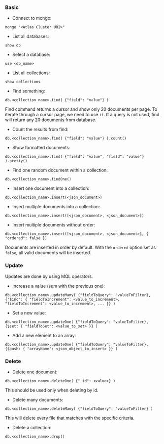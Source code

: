 ### Basic

- Connect to mongo:
```
mongo "<Atlas Cluster URI>"
```

- List all databases:
```
show db
```

- Select a database:
```
use <db_name>
```

- List all collections:
```
show collections
```

- Find something:
```
db.<collection_name>.find( {"field": "value"} )
```
Find command returns a cursor and show only 20 documents per page. To iterate through a cursor page, we need to use `it`.
If a query is not used, find will return any 20 documents from database.


- Count the results from find:
```
db.<collection_name>.find( {"field": "value"} ).count()
```

- Show formatted documents:
```
db.<collection_name>.find( {"field": "value", "field": "value"} ).pretty()
```

- Find one random document within a collection:
```
db.<collection_name>.findOne()
```

- Insert one document into a collection:
```
db.<collection_name>.insert(<json_document>)
```

- Insert multiple documents into a collection:
```
db.<collection_name>.insert([<json_document>, <json_document>])
```

- Insert multiple documents without order:
```
db.<collection_name>.insert([<json_document>, <json_document>], { "ordered": false })
```
Documents are inserted in order by default. 
With the `ordered` option set as `false`, all valid documents will be inserted.


### Update
Updates are done by using MQL operators.

- Increase a value (sum with the previous one):
```
db.<collection_name>.updateMany( {"fieldToQuery": "valueToFilter}, {"$inc": { "fieldToIncrement": <value_to_increment>, "fieldToIncrement": <value_to_increment>, ... }} )
```

- Set a new value:
```
db.<collection_name>.updateOne( {"fieldToQuery": "valueToFilter}, {$set: { "fieldToSet": <value_to_set> }} )
```

- Add a new element to an array:
```
db.<collection_name>.updateOne( {"fieldToQuery": "valueToFilter}, {$push: { "arrayName": <json_object_to_insert> }} )
```

### Delete

- Delete one document:
```
db.<collection_name>.deleteOne( {"_id": <value>} )
```
This should be used only when deleting by id.


- Delete many documents:
```
db.<collection_name>.deleteMany( {"fieldToQuery": "valueToFilter} )
```
This will delete every file that matches with the specific criteria.


- Delete a collection:
```
db.<collection_name>.drop()
```


